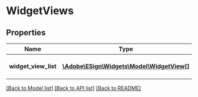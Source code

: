# WidgetViews

## Properties
Name | Type | Description | Notes
------------ | ------------- | ------------- | -------------
**widget_view_list** | [**\Adobe\ESign\Widgets\Model\WidgetView[]**](WidgetView.md) | List of widget views | [optional] 

[[Back to Model list]](../README.md#documentation-for-models) [[Back to API list]](../README.md#documentation-for-api-endpoints) [[Back to README]](../README.md)


